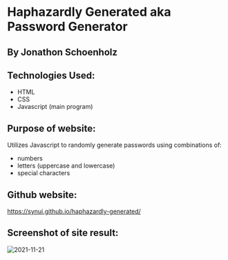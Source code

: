 # Haphazardly Generated aka Password Generator

## By Jonathon Schoenholz

## Technologies Used:
* HTML
* CSS
* Javascript (main program)

## Purpose of website:
Utilizes Javascript to randomly generate passwords using combinations of:
* numbers
* letters (uppercase and lowercase)
* special characters

## Github website:
https://synui.github.io/haphazardly-generated/

## Screenshot of site result:
![2021-11-21](https://user-images.githubusercontent.com/92822589/142772309-ac518481-0f80-47e5-84d2-53bb99ec5d2c.png)